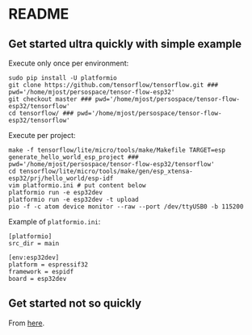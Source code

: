 # README

## Get started ultra quickly with simple example

Execute only once per environment:
```
sudo pip install -U platformio
git clone https://github.com/tensorflow/tensorflow.git ### pwd='/home/mjost/persospace/tensor-flow-esp32' 
git checkout master ### pwd='/home/mjost/persospace/tensor-flow-esp32/tensorflow' 
cd tensorflow/ ### pwd='/home/mjost/persospace/tensor-flow-esp32/tensorflow' 
```

Execute per project:
```
make -f tensorflow/lite/micro/tools/make/Makefile TARGET=esp generate_hello_world_esp_project ### pwd='/home/mjost/persospace/tensor-flow-esp32/tensorflow' 
cd tensorflow/lite/micro/tools/make/gen/esp_xtensa-esp32/prj/hello_world/esp-idf
vim platformio.ini # put content below
platformio run -e esp32dev
platformio run -e esp32dev -t upload
pio -f -c atom device monitor --raw --port /dev/ttyUSB0 -b 115200
```

Example of `platformio.ini`:
```
[platformio]
src_dir = main

[env:esp32dev]
platform = espressif32
framework = espidf
board = esp32dev

```

## Get started not so quickly

From [here](https://www.tensorflow.org/lite/microcontrollers/get_started).


